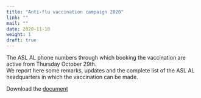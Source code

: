 ```yaml
---
title: "Anti-flu vaccination campaign 2020"
link: ""
mail: ""
date: 2020-11-10
weight: 1
draft: true
---
```


The ASL AL phone numbers through which booking the vaccination are active from Thursday October 29th.  
We report here some remarks, updates and the complete list of the ASL AL headquarters in which the vaccination can be made.

Download the [document](/documents/campagna_vaccinazione_antinfluenzale_2020.pdf)
